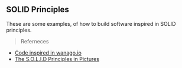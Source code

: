 ## SOLID Principles 
These are some examples, of how to build software inspired in SOLID principles. 

> Referneces
* [Code inspired in wanago.io](https://wanago.io/2020/02/03/applying-solid-principles-to-your-typescript-code/)
* [The S.O.L.I.D Principles in Pictures](https://medium.com/backticks-tildes/the-s-o-l-i-d-principles-in-pictures-b34ce2f1e898)
